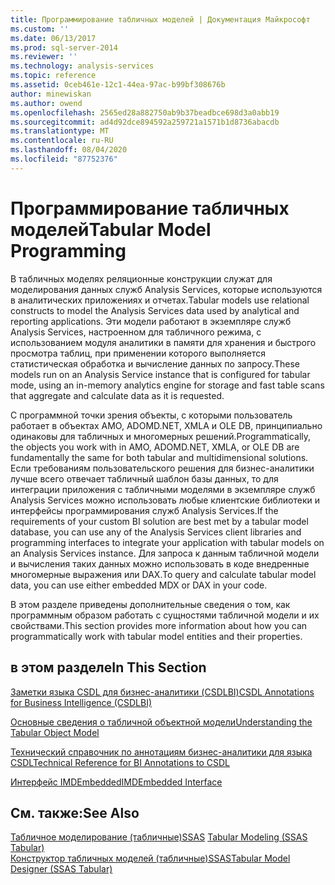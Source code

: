 ```yaml
---
title: Программирование табличных моделей | Документация Майкрософт
ms.custom: ''
ms.date: 06/13/2017
ms.prod: sql-server-2014
ms.reviewer: ''
ms.technology: analysis-services
ms.topic: reference
ms.assetid: 0ceb461e-12c1-44ea-97ac-b99bf308676b
author: minewiskan
ms.author: owend
ms.openlocfilehash: 2565ed28a882750ab9b37beadbce698d3a0abb19
ms.sourcegitcommit: ad4d92dce894592a259721a1571b1d8736abacdb
ms.translationtype: MT
ms.contentlocale: ru-RU
ms.lasthandoff: 08/04/2020
ms.locfileid: "87752376"
---
```

# <a name="tabular-model-programming"></a><span data-ttu-id="286b3-102">Программирование табличных моделей</span><span class="sxs-lookup"><span data-stu-id="286b3-102">Tabular Model Programming</span></span>
  <span data-ttu-id="286b3-103">В табличных моделях реляционные конструкции служат для моделирования данных служб Analysis Services, которые используются в аналитических приложениях и отчетах.</span><span class="sxs-lookup"><span data-stu-id="286b3-103">Tabular models use relational constructs to model the Analysis Services data used by analytical and reporting applications.</span></span> <span data-ttu-id="286b3-104">Эти модели работают в экземпляре служб Analysis Services, настроенном для табличного режима, с использованием модуля аналитики в памяти для хранения и быстрого просмотра таблиц, при применении которого выполняется статистическая обработка и вычисление данных по запросу.</span><span class="sxs-lookup"><span data-stu-id="286b3-104">These models run on an Analysis Service instance that is configured for tabular mode, using an in-memory analytics engine for storage and fast table scans that aggregate and calculate data as it is requested.</span></span>  
  
 <span data-ttu-id="286b3-105">С программной точки зрения объекты, с которыми пользователь работает в объектах AMO, ADOMD.NET, XMLA и OLE DB, принципиально одинаковы для табличных и многомерных решений.</span><span class="sxs-lookup"><span data-stu-id="286b3-105">Programmatically, the objects you work with in AMO, ADOMD.NET, XMLA, or OLE DB are fundamentally the same for both tabular and multidimensional solutions.</span></span> <span data-ttu-id="286b3-106">Если требованиям пользовательского решения для бизнес-аналитики лучше всего отвечает табличный шаблон базы данных, то для интеграции приложения с табличными моделями в экземпляре служб Analysis Services можно использовать любые клиентские библиотеки и интерфейсы программирования служб Analysis Services.</span><span class="sxs-lookup"><span data-stu-id="286b3-106">If the requirements of your custom BI solution are best met by a tabular model database, you can use any of the Analysis Services client libraries and programming interfaces to integrate your application with tabular models on an Analysis Services instance.</span></span> <span data-ttu-id="286b3-107">Для запроса к данным табличной модели и вычисления таких данных можно использовать в коде внедренные многомерные выражения или DAX.</span><span class="sxs-lookup"><span data-stu-id="286b3-107">To query and calculate tabular model data, you can use either embedded MDX or DAX in your code.</span></span>  
  
 <span data-ttu-id="286b3-108">В этом разделе приведены дополнительные сведения о том, как программным образом работать с сущностями табличной модели и их свойствами.</span><span class="sxs-lookup"><span data-stu-id="286b3-108">This section provides more information about how you can programmatically work with tabular model entities and their properties.</span></span>  
  
## <a name="in-this-section"></a><span data-ttu-id="286b3-109">в этом разделе</span><span class="sxs-lookup"><span data-stu-id="286b3-109">In This Section</span></span>  
 [<span data-ttu-id="286b3-110">Заметки языка CSDL для бизнес-аналитики (CSDLBI)</span><span class="sxs-lookup"><span data-stu-id="286b3-110">CSDL Annotations for Business Intelligence &#40;CSDLBI&#41;</span></span>](/analysis-services/csdlbi/csdl-annotations-for-business-intelligence-csdlbi)  
  
 [<span data-ttu-id="286b3-111">Основные сведения о табличной объектной модели</span><span class="sxs-lookup"><span data-stu-id="286b3-111">Understanding the Tabular Object Model</span></span>](representation/understanding-tabular-object-model-at-levels-1050-through-1103.md)  
  
 [<span data-ttu-id="286b3-112">Технический справочник по аннотациям бизнес-аналитики для языка CSDL</span><span class="sxs-lookup"><span data-stu-id="286b3-112">Technical Reference for BI Annotations to CSDL</span></span>](/analysis-services/csdlbi/technical-reference-for-bi-annotations-to-csdl)  
  
 [<span data-ttu-id="286b3-113">Интерфейс IMDEmbedded</span><span class="sxs-lookup"><span data-stu-id="286b3-113">IMDEmbedded Interface</span></span>](imdembeddeddata-interface.md)  
  
## <a name="see-also"></a><span data-ttu-id="286b3-114">См. также:</span><span class="sxs-lookup"><span data-stu-id="286b3-114">See Also</span></span>  
 <span data-ttu-id="286b3-115">[Табличное моделирование &#40;табличные&#41;SSAS](../tabular-models/tabular-models-ssas.md) </span><span class="sxs-lookup"><span data-stu-id="286b3-115">[Tabular Modeling &#40;SSAS Tabular&#41;](../tabular-models/tabular-models-ssas.md) </span></span>  
 [<span data-ttu-id="286b3-116">Конструктор табличных моделей &#40;табличные&#41;SSAS</span><span class="sxs-lookup"><span data-stu-id="286b3-116">Tabular Model Designer &#40;SSAS Tabular&#41;</span></span>](../tabular-model-designer-ssas-tabular.md)  
  
  
